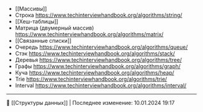 - [[Массивы]]
- Строка https://www.techinterviewhandbook.org/algorithms/string/
- [[Хеш-таблицы]]
- Матрица (двумерный массив) https://www.techinterviewhandbook.org/algorithms/matrix/
- [[Связанные списки]]
- Очередь https://www.techinterviewhandbook.org/algorithms/queue/
- Стэк https://www.techinterviewhandbook.org/algorithms/stack/
- Деревья https://www.techinterviewhandbook.org/algorithms/tree/
- Графы https://www.techinterviewhandbook.org/algorithms/graph/
- Куча https://www.techinterviewhandbook.org/algorithms/heap/
- Trie https://www.techinterviewhandbook.org/algorithms/trie/
- Interval https://www.techinterviewhandbook.org/algorithms/interval/


----
📂 [[Структуры данных]] | Последнее изменение: 10.01.2024 19:17